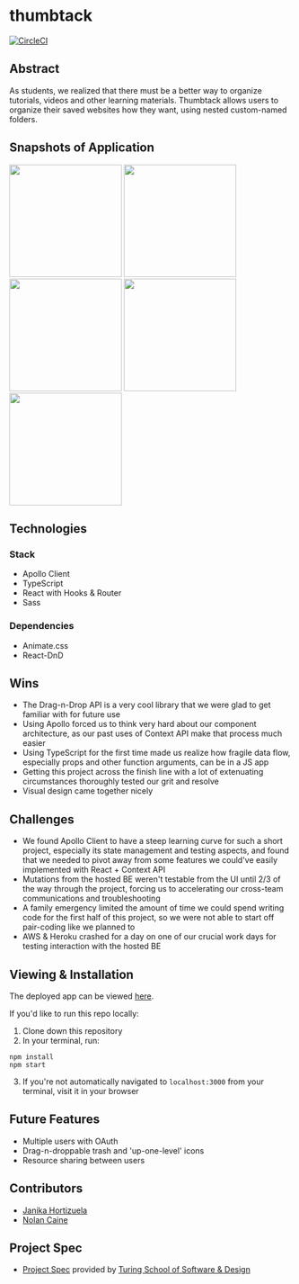 # thumbtack

[![CircleCI](https://circleci.com/gh/thumbtack-turing/thumbtack_ui/tree/main.svg?style=svg)](https://circleci.com/gh/thumbtack-turing/thumbtack_ui/tree/main)

## Abstract

As students, we realized that there must be a better way to organize tutorials, videos and other learning materials. Thumbtack allows users to organize their saved websites how they want, using nested custom-named folders.

## Snapshots of Application

<img src='https://thumbtack-ui.herokuapp.com/static/media/recording1.aeb83050.gif' height='200' width='auto' /> <img src='https://thumbtack-ui.herokuapp.com/static/media/recording2.4a76bde0.gif' height='200' width='auto' />
<img src='https://media.giphy.com/media/4fxlnXmbAspCXzKf5r/giphy.gif' height='200' width='auto' /> <img src='https://media.giphy.com/media/Cl6l2Iybdl4FOFHtvu/giphy.gif' height='200' width='auto' /> <img src='https://media.giphy.com/media/olAcL55ASGhlKWOaHu/giphy.gif' height='200' width='auto' />

## Technologies

### Stack

- Apollo Client
- TypeScript
- React with Hooks & Router
- Sass

### Dependencies

- Animate.css
- React-DnD

## Wins

- The Drag-n-Drop API is a very cool library that we were glad to get familiar with for future use
- Using Apollo forced us to think very hard about our component architecture, as our past uses of Context API make that process much easier
- Using TypeScript for the first time made us realize how fragile data flow, especially props and other function arguments, can be in a JS app
- Getting this project across the finish line with a lot of extenuating circumstances thoroughly tested our grit and resolve
- Visual design came together nicely

## Challenges

- We found Apollo Client to have a steep learning curve for such a short project, especially its state management and testing aspects, and found that we needed to pivot away from some features we could've easily implemented with React + Context API
- Mutations from the hosted BE weren't testable from the UI until 2/3 of the way through the project, forcing us to accelerating our cross-team communications and troubleshooting
- A family emergency limited the amount of time we could spend writing code for the first half of this project, so we were not able to start off pair-coding like we planned to
- AWS & Heroku crashed for a day on one of our crucial work days for testing interaction with the hosted BE

## Viewing & Installation

The deployed app can be viewed [here](https://thumbtack-ui.herokuapp.com/).

If you'd like to run this repo locally:

1. Clone down this repository
2. In your terminal, run:
  ```
  npm install
  npm start
  ```
3. If you're not automatically navigated to `localhost:3000` from your terminal, visit it in your browser

## Future Features

- Multiple users with OAuth
- Drag-n-droppable trash and 'up-one-level' icons
- Resource sharing between users

## Contributors

- [Janika Hortizuela](https://github.com/jhortizu01)
- [Nolan Caine](https://github.com/n0land0)

## Project Spec
- [Project Spec](https://mod4.turing.edu/projects/capstone/) provided by [Turing School of Software & Design](https://turing.edu/)


